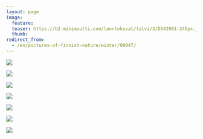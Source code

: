 ```yaml
---
layout: page
image:
  feature:
  teaser: https://b2.minimuutti.com/luontokuvat/talvi/3/DS43961-245px.jpg
  thumb:
redirect_from:
  - /en/pictures-of-finnish-nature/winter/00047/
---
```


![](https://b2.minimuutti.com/luontokuvat/talvi/3/DS43954-800px.jpg)

![](https://b2.minimuutti.com/luontokuvat/talvi/3/DS43961-800px.jpg)

![](https://b2.minimuutti.com/luontokuvat/talvi/3/DS43963-800px.jpg)

![](https://b2.minimuutti.com/luontokuvat/talvi/3/DS43848-800px.jpg)

![](https://b2.minimuutti.com/luontokuvat/talvi/3/DS43860-800px.jpg)

![](https://b2.minimuutti.com/luontokuvat/talvi/3/DS43861-800px.jpg)

![](https://b2.minimuutti.com/luontokuvat/talvi/3/DS43855-800px.jpg)
